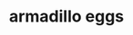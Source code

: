 ---
servings:
notes:
directions: |-
  * Heat over to 350
  * Mix all but shake n bake
  * Roll into balls
  * Roll balls in shake n bake
  * Bake for 30-35 minutes
ingredients: |-
  * 1 lb sausage
  * 6-12 jalapenos (i use 6)
  * 1-2 c grated cheddar cheese
  * 1-2 c bisquick
  * 1 egg
  * 1 packet pork shake n bake
rating: 5
ease: easy
category: appetizer
href:
totalTime:
cookTime:
prepTime:
title: armadillo eggs
path: /armadillo-eggs
---